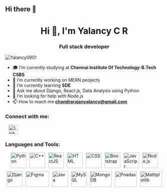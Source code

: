 ## Hi there 👋
<h1 align="center">Hi 👋, I'm Yalancy C R</h1>
<h3 align="center">Full stack developer</h3>

<p align="left"> <img src="https://komarev.com/ghpvc/?username=Yalancy0901&label=Profile%20views&color=%23d397ff&style=flat" alt="Yalancy0901" /> </p>

- 🎓 I’m currently studying at **Chennai Institute Of Technology-B.Tech CSBS**
- 🔭 I’m currently working on MERN peojects
- 🌱 I’m currently learning **SDE**
- 💬 Ask me about Django, React.js, Data Analysis using Python
- 🤔 I’m looking for help with Node.js
- 📫 How to reach me **chandrarajanyalancy@gmail.com**

<h3 align="left">Connect with me:</h3>
<p align="left">
<a href="https://www.linkedin.com/in/yalancy/" target="_blank">
  <img align="center" src="https://raw.githubusercontent.com/rahuldkjain/github-profile-readme-generator/master/src/images/icons/Social/linked-in-alt.svg" alt="LinkedIn - Yalancy Chandrarjan" height="30" width="30" hspace="10" /></a>
</p>
<h3 align="left">Languages and Tools:</h3>
<td align="center">
  <div style="display: flex; flex-wrap: wrap; justify-content: center; gap: 10px;">
    <img width="50" height="50" src="https://www.python.org/static/opengraph-icon-200x200.png" alt="Python">
    <img width="50" height="50" src="https://upload.wikimedia.org/wikipedia/commons/thumb/1/18/ISO_C%2B%2B_Logo.svg/800px-ISO_C%2B%2B_Logo.svg.png" alt="C++">
    <img width="50" height="50" src="https://cdn.icon-icons.com/icons2/2415/PNG/512/react_original_logo_icon_146374.png" alt="ReactJS">
    <img width="50" height="50" src="https://www.w3.org/html/logo/downloads/HTML5_Logo_512.png" alt="HTML">
    <img width="50" height="50" src="https://upload.wikimedia.org/wikipedia/commons/thumb/d/d5/CSS3_logo_and_wordmark.svg/640px-CSS3_logo_and_wordmark.svg.png" alt="CSS">
    <img width="50" height="50" src="https://upload.wikimedia.org/wikipedia/commons/thumb/b/b2/Bootstrap_logo.svg/1024px-Bootstrap_logo.svg.png" alt="Bootstrap">
    <img width="50" height="50" src="https://cdn.iconscout.com/icon/free/png-512/javascript-2752148-2284965.png" alt="JavaScript">
    <img width="50" height="50" src="https://cdn.icon-icons.com/icons2/2107/PNG/512/file_type_node_icon_130301.png" alt="Node.js">
    <img width="50" height="50" src="https://www.djangoproject.com/m/img/logos/django-logo-positive.png" alt="Django">
    <img width="75" height="50" src="https://img.uxcel.com/tags/figma-1698087967030-2x.jpg" alt="Figma">
    <img width="50" height="50" src="https://www.vectorlogo.zone/logos/java/java-icon.svg" alt="Java">
    <img width="50" height="50" src="https://encrypted-tbn0.gstatic.com/images?q=tbn:ANd9GcSWlGLH72Yh7sPDvzsPSw-xD4Nl7eOwjTXOpXwZIgOFMA&s" alt="MySQL">
    <img width="70" height="50" src="https://upload.wikimedia.org/wikipedia/commons/thumb/9/93/MongoDB_Logo.svg/2560px-MongoDB_Logo.svg.png" alt="MongoDB">
    <img width="70" height="50" src="https://upload.wikimedia.org/wikipedia/commons/thumb/e/ed/Pandas_logo.svg/1920px-Pandas_logo.svg.png" alt="Pnadas">
    <img width="70" height="50" src="https://upload.wikimedia.org/wikipedia/commons/0/01/Created_with_Matplotlib-logo.svg" alt="Mathplotlib">
  </div>
</td>
